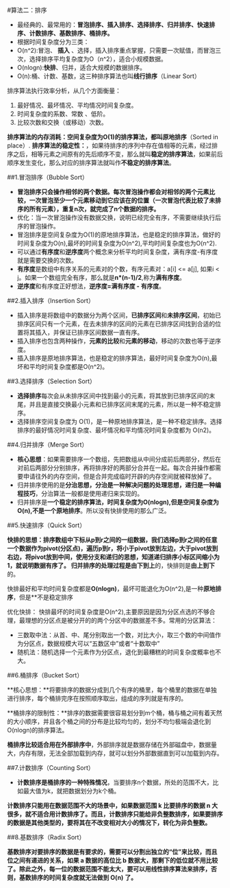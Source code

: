 #算法二：排序

- 最经典的、最常用的：**冒泡排序、插入排序、选择排序、归并排序、快速排序、计数排序、基数排序、桶排序。**
- 根据时间复杂度分为三类：
 - O(n^2):冒泡、 **插入** 、选择，插入排序重点掌握，只需要一次赋值，而冒泡三次，选择排序平均复杂度为O（n^2），适合小规模数据。
 - O(nlogn):**快排**、归并，适合大规模的数据排序。
 - O(n):桶、计数、基数，这三种排序算法也叫**线行排序**（Linear Sort）


排序算法执行效率分析，从几个方面衡量：
1. 最好情况、最坏情况、平均情况时间复杂度。
2. 时间复杂度的系数、常数 、低阶。
3. 比较次数和交换（或移动）次数。

**排序算法的内存消耗：**空间复杂度为O(1)的排序算法，都叫**原地排序**（Sorted in place）. 
**排序算法的稳定性：**，如果待排序的序列中存在值相等的元素，经过排序之后，相等元素之间原有的先后顺序不变，那么就叫**稳定的排序算法**，如果前后顺序发生变化，那么对应的排序算法就叫作**不稳定的排序算法**。

##1.冒泡排序（Bubble Sort）

- **冒泡排序只会操作相邻的两个数据。每次冒泡操作都会对相邻的两个元素比较，一次冒泡至少一个元素移动到它应该在的位置（一次冒泡代表比较了未排序的所有元素），重复n次，就完成了n个数据的排序。**
- 优化：当一次冒泡操作没有数据交换，说明已经完全有序，不需要继续执行后序的冒泡操作。
- 冒泡排序是空间复杂度为O(1)的原地排序算法，也是稳定的排序算法，做好的时间复杂度为O(n),最坏的时间复杂度为O(n^2),平均时间复杂度也为O(n^2).
- 可以通过**有序度**和**逆序度**两个概念来分析平均时间复杂度，满有序度-有序度就是需要交换的次数。
 - **有序度**是数组中有序关系的元素对的个数，有序元素对：a[i] <= a[j], 如果i < j。如果一个数组完全有序，那么就是**n*(n-1)/2**,称为**满有序度**。
 - **逆序度**和有序度正好想法，**逆序度=满有序度 - 有序度**。

##2.插入排序（Insertion Sort）

- 插入排序是将数组中的数据分为两个区间，**已排序区间**和**未排序区间**，初始已排序区间只有一个元素，在去未排序的区间的元素在已排序区间找到合适的位置将其插入，并保证已排序区间数据一直有序。
- 插入排序也包含两种操作，**元素的比较**和**元素的移动**，移动的次数也等于逆序度。
- 插入排序是原地排序算法，也是稳定的排序算法，最好时间复杂度为O(n),最坏和平均时间复杂度都是O(n^2)。

##3.选择排序（Selection Sort）

- **选择排序**每次会从未排序区间中找到最小的元素，将其放到已排序区间的末尾，并且是直接交换最小元素和已排序区间末尾的元素，所以是一种不稳定排序。
- 选择排序空间复杂度为 O(1)，是一种原地排序算法，是一种不稳定排序。选择排序的最好情况时间复杂度、最坏情况和平均情况时间复杂度都为 O(n2)。

##4.归并排序（Merge Sort）

- **核心思想**：如果需要排序一个数组，先把数组从中间分成前后两部分，然后在对前后两部分分别排序，再将排序好的两部分合并在一起。每次合并操作都需要申请往外的内存空间，但是合并完成临时开辟的内存空间就被释放掉了。
- 归并排序使用的是**分治思想，分治是一种解决问题的处理思想，递归是一种编程技巧**，分治算法一般都是使用递归来实现的。
- 归并排序是**一个稳定的排序算法，时间复杂度为O(nlogn),但是空间复杂度为O(n),不是一个原地排序**。所以没有快排使用的那么广泛。

##5.快速排序（Quick Sort）

**快排的思想：**排序数组中下标从p到r之间的一组数据，我们选择p到r之间的任意一个数据作为pivot(分区点)，遍历p到r，将小于pivot放到左边，大于pivot放到右边，将pivot放到中间，使用分支和递归的思想，知道递归排序小标区间缩小为1，就说明数据有序了。
归并排序的处理过程是**由下到上**的，快排则是**由上到下**的。
 
快排最好和平均时间复杂度都是**O(nlogn)**，最坏可能退化为O(n^2),是一种**原地排序**，但是**不是稳定排序

优化快排： 快排最坏的时间复杂度是O(n^2),主要原因是因为分区点选的不够合理，最理想的分区点是被分开的的两个分区中的数据差不多。常用的分区算法：
 - 三数取中法：从首、中、尾分别取出一个数，对比大小，取三个数的中间值作为分区点，数据规模大可以“五数区中”或者“十数取中”
 - 随机法：随机选择一个元素作为分区点，退化到最糟糕的时间复杂度概率也不大。
 
##6.桶排序（Bucket Sort）
 
**核心思想：**将要排序的数据分成到几个有序的桶里，每个桶里的数据在单独进行排序，每个桶排完序在按照顺序取出，组成的序列就是有序的。

**桶排序的限制性：**排序的数据需要很容易划分到m个桶，桶与桶之间有着天然的大小顺序，并且各个桶之间的分布是比较均匀的，划分不均匀极端会退化到O(nlogn)的排序算法。

**桶排序比较适合用在外部排序中**，外部排序就是数据存储在外部磁盘中，数据量大，内存有限，无法全部加载到内存，就可以划分外部数据直到可以加载到内存。

##7.计数排序（Counting Sort）

- **计数排序是桶排序的一种特殊情况**，当要排序n个数据，所处的范围不大，比如最大值为k，就把数据划分为k个桶。

**计数排序只能用在数据范围不大的场景中，如果数据范围 k 比要排序的数据 n 大很多，就不适合用计数排序了。而且，计数排序只能给非负整数排序，如果要排序的数据是其他类型的，要将其在不改变相对大小的情况下，转化为非负整数。**

##8.基数排序（Radix Sort）

**基数排序对要排序的数据是有要求的，需要可以分割出独立的“位”来比较，而且位之间有递进的关系，如果 a 数据的高位比 b 数据大，那剩下的低位就不用比较了。除此之外，每一位的数据范围不能太大，要可以用线性排序算法来排序，否则，基数排序的时间复杂度就无法做到 O(n) 了。**
